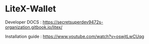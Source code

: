 # LiteX-Wallet

Developer DOCS : https://secretsuperdev9472s-organization.gitbook.io/litex/




Installation guide : https://www.youtube.com/watch?v=oswjtLwCUqg

